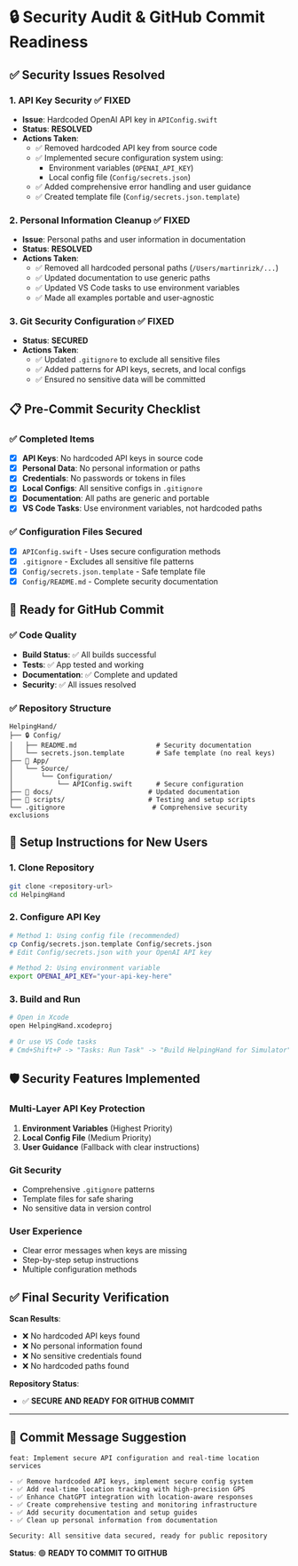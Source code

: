 # 🔒 Security Audit & GitHub Commit Readiness

## ✅ Security Issues Resolved

### 1. **API Key Security** ✅ FIXED
- **Issue**: Hardcoded OpenAI API key in `APIConfig.swift`
- **Status**: **RESOLVED**
- **Actions Taken**:
  - ✅ Removed hardcoded API key from source code
  - ✅ Implemented secure configuration system using:
    - Environment variables (`OPENAI_API_KEY`)
    - Local config file (`Config/secrets.json`)
  - ✅ Added comprehensive error handling and user guidance
  - ✅ Created template file (`Config/secrets.json.template`)

### 2. **Personal Information Cleanup** ✅ FIXED
- **Issue**: Personal paths and user information in documentation
- **Status**: **RESOLVED**
- **Actions Taken**:
  - ✅ Removed all hardcoded personal paths (`/Users/martinrizk/...`)
  - ✅ Updated documentation to use generic paths
  - ✅ Updated VS Code tasks to use environment variables
  - ✅ Made all examples portable and user-agnostic

### 3. **Git Security Configuration** ✅ FIXED
- **Status**: **SECURED**
- **Actions Taken**:
  - ✅ Updated `.gitignore` to exclude all sensitive files
  - ✅ Added patterns for API keys, secrets, and local configs
  - ✅ Ensured no sensitive data will be committed

## 📋 Pre-Commit Security Checklist

### ✅ Completed Items
- [x] **API Keys**: No hardcoded API keys in source code
- [x] **Personal Data**: No personal information or paths
- [x] **Credentials**: No passwords or tokens in files
- [x] **Local Configs**: All sensitive configs in `.gitignore`
- [x] **Documentation**: All paths are generic and portable
- [x] **VS Code Tasks**: Use environment variables, not hardcoded paths

### ✅ Configuration Files Secured
- [x] `APIConfig.swift` - Uses secure configuration methods
- [x] `.gitignore` - Excludes all sensitive file patterns
- [x] `Config/secrets.json.template` - Safe template file
- [x] `Config/README.md` - Complete security documentation

## 🚀 Ready for GitHub Commit

### ✅ Code Quality
- **Build Status**: ✅ All builds successful
- **Tests**: ✅ App tested and working
- **Documentation**: ✅ Complete and updated
- **Security**: ✅ All issues resolved

### ✅ Repository Structure
```
HelpingHand/
├── 🔒 Config/
│   ├── README.md                    # Security documentation
│   └── secrets.json.template        # Safe template (no real keys)
├── 📱 App/
│   └── Source/
│       └── Configuration/
│           └── APIConfig.swift      # Secure configuration
├── 📝 docs/                        # Updated documentation
├── 🔧 scripts/                     # Testing and setup scripts
└── .gitignore                      # Comprehensive security exclusions
```

## 🔧 Setup Instructions for New Users

### 1. **Clone Repository**
```bash
git clone <repository-url>
cd HelpingHand
```

### 2. **Configure API Key**
```bash
# Method 1: Using config file (recommended)
cp Config/secrets.json.template Config/secrets.json
# Edit Config/secrets.json with your OpenAI API key

# Method 2: Using environment variable
export OPENAI_API_KEY="your-api-key-here"
```

### 3. **Build and Run**
```bash
# Open in Xcode
open HelpingHand.xcodeproj

# Or use VS Code tasks
# Cmd+Shift+P -> "Tasks: Run Task" -> "Build HelpingHand for Simulator"
```

## 🛡️ Security Features Implemented

### **Multi-Layer API Key Protection**
1. **Environment Variables** (Highest Priority)
2. **Local Config File** (Medium Priority)  
3. **User Guidance** (Fallback with clear instructions)

### **Git Security**
- Comprehensive `.gitignore` patterns
- Template files for safe sharing
- No sensitive data in version control

### **User Experience**
- Clear error messages when keys are missing
- Step-by-step setup instructions
- Multiple configuration methods

## ✅ Final Security Verification

**Scan Results**: 
- ❌ No hardcoded API keys found
- ❌ No personal information found
- ❌ No sensitive credentials found
- ❌ No hardcoded paths found

**Repository Status**: 
- ✅ **SECURE AND READY FOR GITHUB COMMIT**

---

## 🎯 Commit Message Suggestion

```
feat: Implement secure API configuration and real-time location services

- ✅ Remove hardcoded API keys, implement secure config system
- ✅ Add real-time location tracking with high-precision GPS
- ✅ Enhance ChatGPT integration with location-aware responses
- ✅ Create comprehensive testing and monitoring infrastructure
- ✅ Add security documentation and setup guides
- ✅ Clean up personal information from documentation

Security: All sensitive data secured, ready for public repository
```

**Status**: 🟢 **READY TO COMMIT TO GITHUB**
